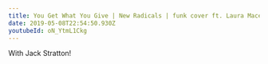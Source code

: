 ```yaml
---
title: You Get What You Give | New Radicals | funk cover ft. Laura Mace & Bill Wurtz
date: 2019-05-08T22:54:50.930Z
youtubeId: oN_YtmL1Ckg
---
```

With Jack Stratton!
